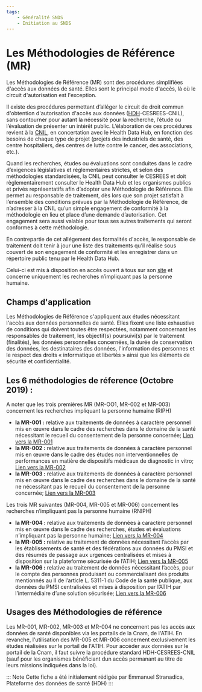 ```yaml
---
tags:
    - Généralité SNDS
    - Initiation au SNDS
---
```


# Les Méthodologies de Référence (MR) 
<!-- SPDX-License-Identifier: MPL-2.0 -->

<TagLinks />

Les Méthodologies de Référence (MR) sont des procédures simplifiées d'accès aux données de santé.
Elles sont le principal mode d'accès, là où le circuit d'autorisation est l'exception. 

Il existe des procédures permettant d’alléger le circuit de droit commun d'obtention d'autorisation d'accès aux données ([HDH](../glossaire/HDH.md)-CESREES-CNIL), sans contourner pour autant la nécessité pour la recherche, l’étude ou l’évaluation de présenter un intérêt public. 
L’élaboration de ces procédures revient à la [CNIL](../glossaire/CNIL.md), en concertation avec le Health Data Hub, en fonction des besoins de chaque type de projet (projets des industriels de santé, des centre hospitaliers, des centres de lutte contre le cancer, des associations, etc.).

Quand les recherches, études ou évaluations sont conduites dans le cadre d’exigences législatives et réglementaires strictes, et selon des méthodologies standardisées, la CNIL peut consulter le CESREES et doit règlementairement consulter le Health Data Hub et les organismes publics et privés représentatifs afin d’adopter une Méthodologie de Référence. 
Elle permet au responsable de traitement, dès lors que son projet satisfait à l’ensemble des conditions prévues par la Méthodologie de Référence, de n’adresser à la CNIL qu’un simple engagement de conformité à la méthodologie en lieu et place d’une demande d’autorisation. 
Cet engagement sera aussi valable pour tous ses autres traitements qui seront conformes à cette méthodologie.

En contrepartie de cet allégement des formalités d'accès, le responsable de traitement doit tenir à jour une liste des traitements qu’il réalise sous couvert de son engagement de conformité et les enregistrer dans un répertoire public tenu par le Health Data Hub. 

Celui-ci est mis à disposition en accès ouvert à tous sur son [site](https://www.health-data-hub.fr/projets) et concerne uniquement les recherches n’impliquant pas la personne humaine.

## Champs d'application
Les Méthodologies de Référence s'appliquent aux études nécessitant l'accès aux données personnelles de santé. 
Elles fixent une liste exhaustive de conditions qui doivent toutes être respectées, notamment concernant les responsables de traitement, les objectif(s) poursuivi(s) par le traitement (finalités), les données personnelles concernées, la durée de conservation des données, les destinataires des données, l'information des personnes et le respect des droits « informatique et libertés » ainsi que les éléments de sécurité et confidentialité. 

## Les 6 méthodologies de réference (Octobre 2019) :
A noter que les trois premières MR (MR-OO1, MR-002 et MR-003) concernent les recherches impliquant la personne humaine (RIPH)

*  **la MR-001 :** relative aux traitements de données à caractère personnel mis en œuvre dans le cadre des recherches dans le domaine de la santé nécessitant le recueil du consentement de la personne concernée; [Lien vers la MR-001](https://www.cnil.fr/fr/declaration/mr-001-recherches-dans-le-domaine-de-la-sante-avec-recueil-du-consentement)  
*  **la MR-002 :** relative aux traitements de données à caractère personnel mis en œuvre dans le cadre des études non interventionnelles de performances en matière de dispositifs médicaux de diagnostic in vitro; [Lien vers la MR-002](https://www.cnil.fr/fr/declaration/mr-002-etudes-non-interventionnelles-de-performances-concernant-les-dispositifs-medicaux)  
*  **la MR-003 :** relative aux traitements de données à caractère personnel mis en œuvre dans le cadre des recherches dans le domaine de la santé ne nécessitant pas le recueil du consentement de la personne concernée; [Lien vers la MR-003](https://www.cnil.fr/fr/declaration/mr-003-recherches-dans-le-domaine-de-la-sante-sans-recueil-du-consentement)  

Les trois MR suivantes (MR-004, MR-005 et MR-006) concernent les recherches n’impliquant pas la personne humaine (RNIPH)

*  **la MR-004 :** relative aux traitements de données à caractère personnel mis en œuvre dans le cadre des recherches, études et évaluations n’impliquant pas la personne humaine; [Lien vers la MR-004](https://www.cnil.fr/fr/declaration/mr-004-recherches-nimpliquant-pas-la-personne-humaine-etudes-et-evaluations-dans-le)  
*  **la MR-005 :** relative au traitement de données nécessitant l’accès par les établissements de santé et des fédérations aux données du PMSI et des résumés de passage aux urgences centralisées et mises à disposition sur la plateforme sécurisée de l’ATIH; [Lien vers la MR-005](https://www.cnil.fr/fr/declaration/mr-005-etudes-necessitant-lacces-aux-donnees-du-pmsi-etou-des-rpu-par-les-etablissements)  
*  **la MR-006 :** relative au traitement de données nécessitant l’accès, pour le compte des personnes produisant ou commercialisant des produits mentionnés au II de l’article L. 5311-1 du Code de la santé publique, aux données du PMSI centralisées et mises à disposition par l’ATIH par l’intermédiaire d’une solution sécurisée; [Lien vers la MR-006](https://www.cnil.fr/fr/declaration/mr-006-etudes-necessitant-lacces-aux-donnees-du-pmsi-par-les-industriels-de-sante)

## Usages des Méthodologies de référence 
Les MR-001, MR-002, MR-003 et MR-004 ne concernent pas les accès aux données de santé disponibles via les portails de la Cnam, de l'ATIH.
En revanche, l'utilisation des MR-005 et MR-006 concernent exclusivement les études réalisées sur le portail de l'ATIH.
Pour accéder aux données sur le portail de la Cnam, il faut suivre la procédure standard HDH-CESREES-CNIL (sauf pour les organismes bénéficiant dun accès permanant au titre de leurs missions indiquées dans la loi).

::: Note
Cette fiche a été initialement rédigée par Emmanuel Stranadica, Plateforme des données de santé (HDH)
:::

